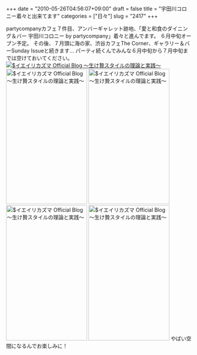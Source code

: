 +++
date = "2010-05-26T04:56:07+09:00"
draft = false
title = "宇田川コロニー着々と出来てます"
categories = ["日々"]
slug = "2417"
+++

partycompanyカフェ７件目、アンバーギャレット跡地、「愛と和食のダイニング＆バー 宇田川コロニー by partycompany」着々と進んでます。
６月中旬オープン予定。
その後、７月頭に海の家、渋谷カフェThe Corner、ギャラリー＆バーSunday Issueと続きます…
パーティ続くんでみんな６月中旬から７月中旬までは空けておいてください。
<a href="http://ieiri.net/wordpress/wp-content/uploads/ameblo/blog_import_4f7a391f2d605.png"><img src="http://ieiri.net/wordpress/wp-content/uploads/ameblo/blog_import_4f7a391e82610.png"  alt="$イエイリカズマ Official Blog ～生け贄スタイルの理論と実践～" border="0" /></a>
<a href="http://ieiri.net/wordpress/wp-content/uploads/ameblo/blog_import_4f7a39201e08a.jpg"><img src="http://ieiri.net/wordpress/wp-content/uploads/ameblo/blog_import_4f7a391fa9a87.jpg"  alt="$イエイリカズマ Official Blog ～生け贄スタイルの理論と実践～" width="220" height="367" border="0" /></a>
<a href="http://ieiri.net/wordpress/wp-content/uploads/ameblo/blog_import_4f7a3920e701b.jpg"><img src="http://ieiri.net/wordpress/wp-content/uploads/ameblo/blog_import_4f7a392081194.jpg"  alt="$イエイリカズマ Official Blog ～生け贄スタイルの理論と実践～" width="220" height="367" border="0" /></a>
<a href="http://ieiri.net/wordpress/wp-content/uploads/ameblo/blog_import_4f7a3921d1210.jpg"><img src="http://ieiri.net/wordpress/wp-content/uploads/ameblo/blog_import_4f7a392158b64.jpg"  alt="$イエイリカズマ Official Blog ～生け贄スタイルの理論と実践～" width="220" height="367" border="0" /></a>
<a href="http://ieiri.net/wordpress/wp-content/uploads/ameblo/blog_import_4f7a3922aacd4.jpg"><img src="http://ieiri.net/wordpress/wp-content/uploads/ameblo/blog_import_4f7a392229155.jpg"  alt="$イエイリカズマ Official Blog ～生け贄スタイルの理論と実践～" width="220" height="367" border="0" /></a>
やばい空間になるんでお楽しみに！
